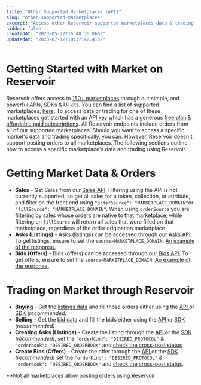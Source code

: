 ```yaml
---
title: "Other Supported Marketplaces (API)"
slug: "other-supported-marketplaces"
excerpt: "Access other Reservoir supported marketplaces data & trading"
hidden: false
createdAt: "2023-05-22T16:48:36.866Z"
updatedAt: "2023-07-12T18:37:42.415Z"
---
```

# Getting Started with Market on Reservoir

Reservoir offers access to [150+ marketplaces](https://docs.reservoir.tools/reference/supported-marketplaces) through our simple, and powerful APIs, SDKs & UI kits. You can find a list of supported marketplaces, [here](https://dash.readme.com/project/reservoirprotocol/v3.0/refs/supported-marketplaces). To access data or trading for one of these marketplaces get started with an [API key](https://docs.reservoir.tools/reference/dashboard-sign-up) which has a generous [free plan & affordable paid subscriptions](https://reservoir.tools/pricing). All Reservoir endpoints include orders from all of our supported marketplaces. Should you want to access a specific market's data and trading specifically, you can. However, Reservoir doesn't support posting orders to all marketplaces. The following sections outline how to access a specific marketplace's data and trading using Reservoir.

# Getting Market Data & Orders

- **Sales** - Get Sales from our [Sales API](https://docs.reservoir.tools/reference/getsalesv5). Filtering using the API is not currently supported, so get all sales for a token, collection, or attribute, and filter on the front end using `"orderSource": "MARKETPLACE_DOMAIN"`or `"fillSource": "MARKETPLACE_DOMAIN"`. When using `orderSource` you are filtering by sales whose orders are native to that marketplace, while filtering on `fillSource` will return all sales that were filled on that marketplace, regardless of the order origination marketplace. 
- **Asks (Listings)** - Asks (listings) can be accessed through our [Asks API.](https://docs.reservoir.tools/reference/getordersasksv4) To get listings, ensure to set the `source=MARKETPLACE_DOMAIN`. [An example of the response.](https://api.reservoir.tools/orders/asks/v4?source=opensea.io)
- **Bids (Offers)** - Bids (offers) can be accessed through our [Bids API.](https://docs.reservoir.tools/reference/getordersbidsv5) To get offers, ensure to set the `source=MARKETPLACE_DOMAIN`. [An example of the response.](https://api.reservoir.tools/orders/bids/v5?source=opensea.io)

# Trading on Market through Reservoir

- **Buying** - Get the [listings data](https://docs.reservoir.tools/reference/getordersasksv4) and fill those orders either using the [API ](https://docs.reservoir.tools/reference/postexecutebuyv7)or [SDK](https://docs.reservoir.tools/reference/buytoken) _(recommended)_
- **Selling** - Get the [bid data](https://docs.reservoir.tools/reference/getordersbidsv5) and fill the bids either using the [API ](https://docs.reservoir.tools/reference/postexecutesellv7)or [SDK](https://docs.reservoir.tools/reference/acceptoffer) _(recommended)_
- **Creating Asks (Listings)** - Create the listing through the [API ](https://docs.reservoir.tools/reference/postexecutelistv5)or the [SDK](https://docs.reservoir.tools/reference/listtoken) _(recommended)_, set the `"orderKind": "DESIRED_PROTOCOL"` & `"orderbook": "DESIRED_ORDERBOOK"` and [check the cross-post status](https://docs.reservoir.tools/reference/getcrosspostingordersv1)
- **Create Bids (Offers)** - Create the offer through the [API ](https://docs.reservoir.tools/reference/postexecutebidv5)or the [SDK](https://docs.reservoir.tools/reference/placebid) _(recommended)_ set the `"orderKind": "DESIRED_PROTOCOL"` & `"orderbook": "DESIRED_ORDERBOOK"` and [check the cross-post status](https://docs.reservoir.tools/reference/getcrosspostingordersv1).

\*\*Not all marketplaces allow posting orders using Reservoir